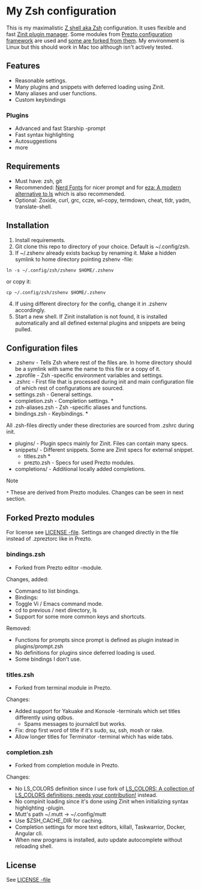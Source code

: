 # My Zsh configuration

This is my maximalistic [Z shell aka Zsh](httpszsh.sourceforge.io/) configuration. It uses flexible and fast [Zinit plugin manager](https://github.com/zdharma-continuum/zinit). Some modules from [Prezto configuration framework](https://github.com/sorin-ionescu/prezto) are used and [some are forked from them](#forked-prezto-modules). My environment is Linux but this should work in Mac too although isn't actively tested.

## Features

- Reasonable settings.
- Many plugins and snippets with deferred loading using Zinit.
- Many aliases and user functions.
- Custom keybindings

### Plugins

- Advanced and fast Starship -prompt
- Fast syntax highlighting
- Autosuggestions
- more

## Requirements

- Must have: zsh, git
- Recommended: [Nerd Fonts](https://www.nerdfonts.com/) for nicer prompt and for [eza: A modern alternative to ls](https://github.com/eza-community/eza) which is also recommended.
- Optional: Zoxide, curl, grc, ccze, wl-copy, termdown, cheat, tldr, yadm, translate-shell.

## Installation

1. Install requirements.
2. Git clone this repo to directory of your choice. Default is ~/.config/zsh.
3. If ~/.zshenv already exists backup by renaming it. Make a hidden symlink to home directory pointing zshenv -file:
```
ln -s ~/.config/zsh/zshenv $HOME/.zshenv
```
 or copy it:
```
cp ~/.config/zsh/zshenv $HOME/.zshenv
```

4. If using different directory for the config, change it in .zshenv accordingly.
5. Start a new shell. If Zinit installation is not found, it is installed automatically
and all defined external plugins and snippets are being pulled.

## Configuration files

- .zshenv - Tells Zsh where rest of the files are. In home directory should be a symlink with same the name to this file or a copy of it.
- .zprofile - Zsh -specific environment variables and settings.
- .zshrc - First file that is processed during init and main configuration file of which rest of configurations are sourced.
- settings.zsh - General settings.
- completion.zsh - Completion settings. *
- zsh-aliases.zsh - Zsh -specific aliases and functions.
- bindings.zsh - Keybindings. *

All .zsh-files directly under these directories are sourced from .zshrc during init.
- plugins/ - Plugin specs mainly for Zinit. Files can contain many specs.
- snippets/ - Different snippets. Some are Zinit specs for external snippet.
  - titles.zsh *
  - prezto.zsh - Specs for used Prezto modules.
- completions/ - Additional locally added completions.

> [!NOTE]
> `*` These are derived from Prezto modules. Changes can be seen in next section.

## Forked Prezto modules

For license see [LICENSE -file](./LICENSE). Settings are changed directly in the file instead of .zpreztorc like in Prezto.

### bindings.zsh

- Forked from Prezto editor -module.

Changes, added:
- Command to list bindings.
- Bindings:
- Toggle Vi / Emacs command mode.
- cd to previous / next directory, ls
- Support for some more common keys and shortcuts.

Removed:
- Functions for prompts since prompt is defined as plugin instead in plugins/prompt.zsh
- No definitions for plugins since deferred loading is used.
- Some bindings I don't use.

### titles.zsh

- Forked from terminal module in Prezto.

Changes:
- Added support for Yakuake and Konsole -terminals which set titles differently using qdbus.
  - Spams messages to journalctl but works.
- Fix: drop first word of title if it's sudo, su, ssh, mosh or rake.
- Allow longer titles for Terminator -terminal which has wide tabs.

### completion.zsh

- Forked from completion module in Prezto.

Changes:
- No LS_COLORS definition since I use fork of  [LS_COLORS: A collection of LS_COLORS definitions; needs your contribution!](https://github.com/trapd00r/LS_COLORS) instead.
- No compinit loading since it's done using Zinit when initializing syntax highlighting -plugin.
- Mutt's path ~/.mutt -> ~/.config/mutt
- Use $ZSH_CACHE_DIR for caching.
- Completion settings for more text editors, killall, Taskwarrior, Docker, Angular cli.
- When new programs is installed, auto update autocomplete without reloading shell.

## License

See [LICENSE -file](./LICENSE)
